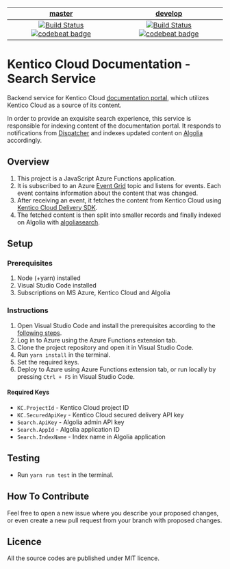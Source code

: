 | [master](https://github.com/Kentico/kentico-cloud-docs-search/tree/master) | [develop](https://github.com/Kentico/kentico-cloud-docs-search/tree/develop) |
|:---:|:---:|
| [![Build Status](https://travis-ci.com/Kentico/kentico-cloud-docs-search.svg?branch=master)](https://travis-ci.com/Kentico/kentico-cloud-docs-search/branches) [![codebeat badge](https://codebeat.co/badges/3a18e54e-e817-475a-aa54-56753db021af)](https://codebeat.co/projects/github-com-kentico-kentico-cloud-docs-search-master) | [![Build Status](https://travis-ci.com/Kentico/kentico-cloud-docs-search.svg?branch=develop)](https://travis-ci.com/Kentico/kentico-cloud-docs-search/branches) [![codebeat badge](https://codebeat.co/badges/b7154b94-4a70-42ad-aa9f-6b8851c8d17d)](https://codebeat.co/projects/github-com-kentico-kentico-cloud-docs-search-develop) |


# Kentico Cloud Documentation - Search Service
Backend service for Kentico Cloud [documentation portal](https://docs.kenticocloud.com/), which utilizes Kentico Cloud as a source of its content.

In order to provide an exquisite search experience, this service is responsible for indexing content of the documentation portal.
It responds to notifications from [Dispatcher](https://github.com/Kentico/kentico-cloud-docs-dispatcher) and indexes updated content on [Algolia](https://www.algolia.com/) accordingly.

## Overview
1. This project is a JavaScript Azure Functions application.
2. It is subscribed to an Azure [Event Grid](https://azure.microsoft.com/en-us/services/event-grid/) topic and listens for events. Each event contains information about the content that was changed.
3. After receiving an event, it fetches the content from Kentico Cloud using [Kentico Cloud Delivery SDK](https://github.com/Kentico/kentico-cloud-js/tree/master/packages/delivery).
4. The fetched content is then split into smaller records and finally indexed on Algolia with [algoliasearch](https://github.com/algolia/algoliasearch-client-javascript).

## Setup

### Prerequisites
1. Node (+yarn) installed
2. Visual Studio Code installed
3. Subscriptions on MS Azure, Kentico Cloud and Algolia

### Instructions
1. Open Visual Studio Code and install the prerequisites according to the [following steps](https://code.visualstudio.com/tutorials/functions-extension/getting-started).
2. Log in to Azure using the Azure Functions extension tab.
3. Clone the project repository and open it in Visual Studio Code.
4. Run `yarn install` in the terminal.
5. Set the required keys.
6. Deploy to Azure using Azure Functions extension tab, or run locally by pressing `Ctrl + F5` in Visual Studio Code.

#### Required Keys
* `KC.ProjectId` - Kentico Cloud project ID
* `KC.SecuredApiKey` - Kentico Cloud secured delivery API key
* `Search.ApiKey` - Algolia admin API key
* `Search.AppId` - Algolia application ID
* `Search.IndexName` - Index name in Algolia application

## Testing
* Run `yarn run test` in the terminal.

## How To Contribute
Feel free to open a new issue where you describe your proposed changes, or even create a new pull request from your branch with proposed changes.

## Licence
All the source codes are published under MIT licence.
